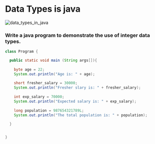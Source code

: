 # Data Types is java

![data_types_in_java](https://getkt.com/wp-content/uploads/2019/12/Complete-set-of-Java-DATA-TYPES.png)

### Write a java program to demonstrate the use of integer data types.

```java
class Program {

  public static void main (String args[]){
  
    byte age = 22;
    System.out.println("Age is: " + age);
    
    short fresher_salary = 30000;
    System.out.println("Fresher slary is: " + fresher_salary);
    
    int exp_salary = 70000;
    System.out.println("Expected salary is: " + exp_salary);
    
    long population = 987654321789L;
    System.out.println("The total population is: " + population);
  
  }


}
```
